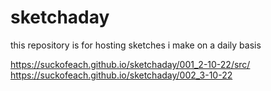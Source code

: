 # sketchaday
this repository is for hosting sketches i make on a daily basis

https://suckofeach.github.io/sketchaday/001_2-10-22/src/<br>
https://suckofeach.github.io/sketchaday/002_3-10-22
